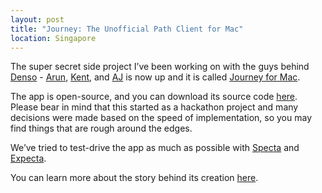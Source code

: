 ```yaml
---
layout: post
title: "Journey: The Unofficial Path Client for Mac"
location: Singapore
---
```


The super secret side project I&rsquo;ve been working on with the guys
behind [Denso](http://www.getdenso.com/) -
[Arun](http://twitter.com/iamclovin), [Kent](http://twitter.com/ntluan),
and [AJ](http://twitter.com/ajhit406) is now up and it is called
[Journey for Mac](http://www.journeyformac.com/).

The app is open-source, and you can download its source code
[here](http://github.com/JourneyForMac/Journey). Please bear in mind
that this started as a hackathon project and many decisions were made
based on the speed of implementation, so you may find things that are
rough around the edges.

We&rsquo;ve tried to test-drive the app as much as possible with
[Specta](http://www.github.com/specta) and
[Expecta](http://www.github.com/expecta).

You can learn more about the story behind its creation
[here](http://dev.anideo.com/2012/02/26/introducing-journey-the-unofficial-path-client-for-os-x.html).

